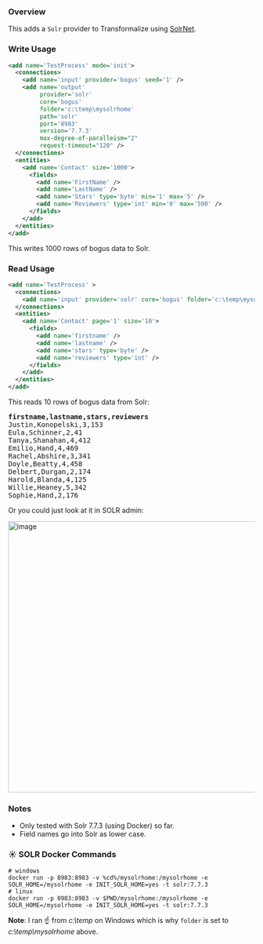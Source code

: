 ﻿### Overview

This adds a `Solr` provider to Transformalize using [SolrNet](https://github.com/SolrNet/SolrNet).

### Write Usage

```xml
<add name='TestProcess' mode='init'>
  <connections>
    <add name='input' provider='bogus' seed='1' />
    <add name='output' 
         provider='solr' 
         core='bogus' 
         folder='c:\temp\mysolrhome' 
         path='solr' 
         port='8983' 
         version='7.7.3' 
         max-degree-of-paralleism="2" 
         request-timeout="120" />
  </connections>
  <entities>
    <add name='Contact' size='1000'>
      <fields>
        <add name='FirstName' />
        <add name='LastName' />
        <add name='Stars' type='byte' min='1' max='5' />
        <add name='Reviewers' type='int' min='0' max='500' />
      </fields>
    </add>
  </entities>
</add>
```

This writes 1000 rows of bogus data to Solr.

### Read Usage

```xml
<add name='TestProcess' >
  <connections>
    <add name='input' provider='solr' core='bogus' folder='c:\temp\mysolrhome' path='solr' port='8983' />
  </connections>
  <entities>
    <add name='Contact' page='1' size='10'>
      <fields>
        <add name='firstname' />
        <add name='lastname' />
        <add name='stars' type='byte' />
        <add name='reviewers' type='int' />
      </fields>
    </add>
  </entities>
</add>
```

This reads 10 rows of bogus data from Solr:

<pre>
<strong>firstname,lastname,stars,reviewers</strong>
Justin,Konopelski,3,153
Eula,Schinner,2,41
Tanya,Shanahan,4,412
Emilio,Hand,4,469
Rachel,Abshire,3,341
Doyle,Beatty,4,458
Delbert,Durgan,2,174
Harold,Blanda,4,125
Willie,Heaney,5,342
Sophie,Hand,2,176</pre>

Or you could just look at it in SOLR admin:

<img width="553" alt="image" src="https://user-images.githubusercontent.com/933086/186578326-e7dbaa1f-3906-4044-ac25-b6228f9cd198.png">

### Notes

- Only tested with Solr 7.7.3 (using Docker) so far.
- Field names go into Solr as lower case.

### ☀️ SOLR Docker Commands

```
# windows
docker run -p 8983:8983 -v %cd%/mysolrhome:/mysolrhome -e SOLR_HOME=/mysolrhome -e INIT_SOLR_HOME=yes -t solr:7.7.3
# linux
docker run -p 8983:8983 -v $PWD/mysolrhome:/mysolrhome -e SOLR_HOME=/mysolrhome -e INIT_SOLR_HOME=yes -t solr:7.7.3
```

**Note**: I ran ☝️ from _c:\temp_ on Windows which is why `folder` is set to _c:\temp\mysolrhome_ above.
